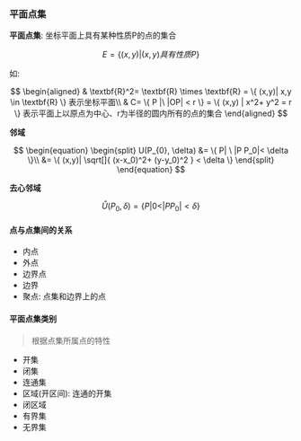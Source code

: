 ### 平面点集

<b>平面点集</b>: 坐标平面上具有某种性质P的点的集合

$$
E= \{(x, y)| (x,y)具有性质P\}
$$

如:

$$
\begin{aligned}
	& \textbf{R}^2= \textbf{R} \times \textbf{R} = \{ (x,y)| x,y \in \textbf{R} \} 表示坐标平面\\
	& C= \{ P |\ |OP| < r \} = \{ (x,y) | x^2+ y^2 = r \} 表示平面上以原点为中心、r为半径的圆内所有的点的集合
\end{aligned}
$$

<b>邻域</b>

$$
\begin{equation}
	\begin{split}
		U(P_{0}, \delta)
		&= \{ P| \ |P P_0|< \delta \}\\
		&= \{ (x,y)| \sqrt[]{ (x-x_0)^2+ (y-y_0)^2 } < \delta \}
	\end{split}
\end{equation}
$$

<b>去心邻域</b>

$$
\mathring{U} (P_0, \delta) = \{ P | 0< |P P_0|< \delta \}
$$

#### 点与点集间的关系

- 内点
- 外点
- 边界点
- 边界
- 聚点: 点集和边界上的点

#### 平面点集类别

> 根据点集所属点的特性

- 开集
- 闭集
- 连通集
- 区域(开区间): 连通的开集
- 闭区域
- 有界集
- 无界集
